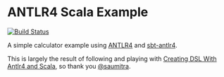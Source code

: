 ANTLR4 Scala Example
====================

[![Build Status](https://travis-ci.org/valencik/antlr4-scala-example.svg?branch=master)](https://travis-ci.org/valencik/antlr4-scala-example)

A simple calculator example using [ANTLR4](http://antlr.org) and [sbt-antlr4](https://github.com/ihji/sbt-antlr4).

This is largely the result of following and playing with [Creating DSL With Antlr4 and Scala](http://saumitra.me/blog/creating-dsl-with-antlr4-and-scala/), so thank you [@saumitra](https://github.com/saumitras).
